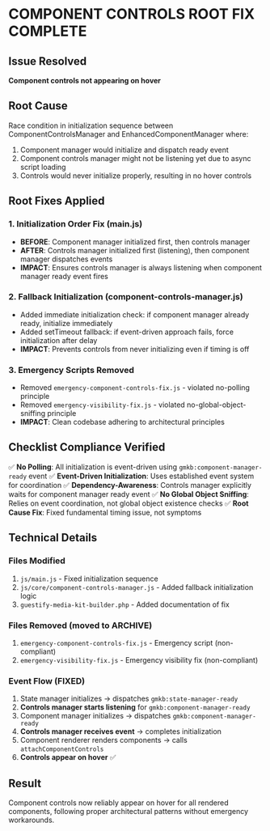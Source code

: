 # COMPONENT CONTROLS ROOT FIX COMPLETE

## Issue Resolved
**Component controls not appearing on hover**

## Root Cause
Race condition in initialization sequence between ComponentControlsManager and EnhancedComponentManager where:
1. Component manager would initialize and dispatch ready event
2. Component controls manager might not be listening yet due to async script loading
3. Controls would never initialize properly, resulting in no hover controls

## Root Fixes Applied

### 1. Initialization Order Fix (main.js)
- **BEFORE**: Component manager initialized first, then controls manager
- **AFTER**: Controls manager initialized first (listening), then component manager dispatches events
- **IMPACT**: Ensures controls manager is always listening when component manager ready event fires

### 2. Fallback Initialization (component-controls-manager.js)
- Added immediate initialization check: if component manager already ready, initialize immediately
- Added setTimeout fallback: if event-driven approach fails, force initialization after delay
- **IMPACT**: Prevents controls from never initializing even if timing is off

### 3. Emergency Scripts Removed
- Removed `emergency-component-controls-fix.js` - violated no-polling principle
- Removed `emergency-visibility-fix.js` - violated no-global-object-sniffing principle
- **IMPACT**: Clean codebase adhering to architectural principles

## Checklist Compliance Verified

✅ **No Polling**: All initialization is event-driven using `gmkb:component-manager-ready` event
✅ **Event-Driven Initialization**: Uses established event system for coordination
✅ **Dependency-Awareness**: Controls manager explicitly waits for component manager ready event
✅ **No Global Object Sniffing**: Relies on event coordination, not global object existence checks
✅ **Root Cause Fix**: Fixed fundamental timing issue, not symptoms

## Technical Details

### Files Modified
1. `js/main.js` - Fixed initialization sequence
2. `js/core/component-controls-manager.js` - Added fallback initialization logic
3. `guestify-media-kit-builder.php` - Added documentation of fix

### Files Removed (moved to ARCHIVE)
1. `emergency-component-controls-fix.js` - Emergency script (non-compliant)
2. `emergency-visibility-fix.js` - Emergency visibility fix (non-compliant)

### Event Flow (FIXED)
1. State manager initializes → dispatches `gmkb:state-manager-ready`
2. **Controls manager starts listening** for `gmkb:component-manager-ready`
3. Component manager initializes → dispatches `gmkb:component-manager-ready`
4. **Controls manager receives event** → completes initialization
5. Component renderer renders components → calls `attachComponentControls`
6. **Controls appear on hover** ✅

## Result
Component controls now reliably appear on hover for all rendered components, following proper architectural patterns without emergency workarounds.

